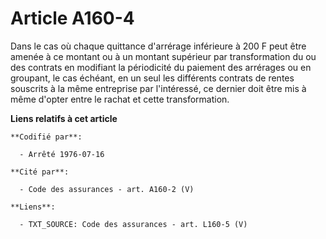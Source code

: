 # Article A160-4

Dans le cas où chaque quittance d'arrérage inférieure à 200 F peut être amenée à ce montant ou à un montant supérieur par
transformation du ou des contrats en modifiant la périodicité du paiement des arrérages ou en groupant, le cas échéant, en un
seul les différents contrats de rentes souscrits à la même entreprise par l'intéressé, ce dernier doit être mis à même
d'opter entre le rachat et cette transformation.

**Liens relatifs à cet article**

	**Codifié par**:

	  - Arrêté 1976-07-16

	**Cité par**:

	  - Code des assurances - art. A160-2 (V)

	**Liens**:

	  - TXT_SOURCE: Code des assurances - art. L160-5 (V)
